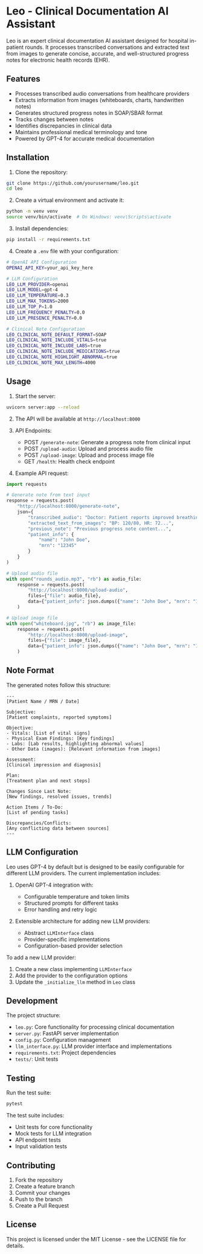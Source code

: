 # Leo - Clinical Documentation AI Assistant

Leo is an expert clinical documentation AI assistant designed for hospital in-patient rounds. It processes transcribed conversations and extracted text from images to generate concise, accurate, and well-structured progress notes for electronic health records (EHR).

## Features

- Processes transcribed audio conversations from healthcare providers
- Extracts information from images (whiteboards, charts, handwritten notes)
- Generates structured progress notes in SOAP/SBAR format
- Tracks changes between notes
- Identifies discrepancies in clinical data
- Maintains professional medical terminology and tone
- Powered by GPT-4 for accurate medical documentation

## Installation

1. Clone the repository:
```bash
git clone https://github.com/yourusername/leo.git
cd leo
```

2. Create a virtual environment and activate it:
```bash
python -m venv venv
source venv/bin/activate  # On Windows: venv\Scripts\activate
```

3. Install dependencies:
```bash
pip install -r requirements.txt
```

4. Create a `.env` file with your configuration:
```bash
# OpenAI API Configuration
OPENAI_API_KEY=your_api_key_here

# LLM Configuration
LEO_LLM_PROVIDER=openai
LEO_LLM_MODEL=gpt-4
LEO_LLM_TEMPERATURE=0.3
LEO_LLM_MAX_TOKENS=2000
LEO_LLM_TOP_P=1.0
LEO_LLM_FREQUENCY_PENALTY=0.0
LEO_LLM_PRESENCE_PENALTY=0.0

# Clinical Note Configuration
LEO_CLINICAL_NOTE_DEFAULT_FORMAT=SOAP
LEO_CLINICAL_NOTE_INCLUDE_VITALS=true
LEO_CLINICAL_NOTE_INCLUDE_LABS=true
LEO_CLINICAL_NOTE_INCLUDE_MEDICATIONS=true
LEO_CLINICAL_NOTE_HIGHLIGHT_ABNORMAL=true
LEO_CLINICAL_NOTE_MAX_LENGTH=4000
```

## Usage

1. Start the server:
```bash
uvicorn server:app --reload
```

2. The API will be available at `http://localhost:8000`

3. API Endpoints:
   - POST `/generate-note`: Generate a progress note from clinical input
   - POST `/upload-audio`: Upload and process audio file
   - POST `/upload-image`: Upload and process image file
   - GET `/health`: Health check endpoint

4. Example API request:
```python
import requests

# Generate note from text input
response = requests.post(
    "http://localhost:8000/generate-note",
    json={
        "transcribed_audio": "Doctor: Patient reports improved breathing...",
        "extracted_text_from_images": "BP: 120/80, HR: 72...",
        "previous_note": "Previous progress note content...",
        "patient_info": {
            "name": "John Doe",
            "mrn": "12345"
        }
    }
)

# Upload audio file
with open("rounds_audio.mp3", "rb") as audio_file:
    response = requests.post(
        "http://localhost:8000/upload-audio",
        files={"file": audio_file},
        data={"patient_info": json.dumps({"name": "John Doe", "mrn": "12345"})}
    )

# Upload image file
with open("whiteboard.jpg", "rb") as image_file:
    response = requests.post(
        "http://localhost:8000/upload-image",
        files={"file": image_file},
        data={"patient_info": json.dumps({"name": "John Doe", "mrn": "12345"})}
    )
```

## Note Format

The generated notes follow this structure:

```
---
[Patient Name / MRN / Date]

Subjective:
[Patient complaints, reported symptoms]

Objective:
- Vitals: [List of vital signs]
- Physical Exam Findings: [Key findings]
- Labs: [Lab results, highlighting abnormal values]
- Other Data (images): [Relevant information from images]

Assessment:
[Clinical impression and diagnosis]

Plan:
[Treatment plan and next steps]

Changes Since Last Note:
[New findings, resolved issues, trends]

Action Items / To-Do:
[List of pending tasks]

Discrepancies/Conflicts:
[Any conflicting data between sources]
---
```

## LLM Configuration

Leo uses GPT-4 by default but is designed to be easily configurable for different LLM providers. The current implementation includes:

1. OpenAI GPT-4 integration with:
   - Configurable temperature and token limits
   - Structured prompts for different tasks
   - Error handling and retry logic

2. Extensible architecture for adding new LLM providers:
   - Abstract `LLMInterface` class
   - Provider-specific implementations
   - Configuration-based provider selection

To add a new LLM provider:
1. Create a new class implementing `LLMInterface`
2. Add the provider to the configuration options
3. Update the `_initialize_llm` method in `Leo` class

## Development

The project structure:
- `leo.py`: Core functionality for processing clinical documentation
- `server.py`: FastAPI server implementation
- `config.py`: Configuration management
- `llm_interface.py`: LLM provider interface and implementations
- `requirements.txt`: Project dependencies
- `tests/`: Unit tests

## Testing

Run the test suite:
```bash
pytest
```

The test suite includes:
- Unit tests for core functionality
- Mock tests for LLM integration
- API endpoint tests
- Input validation tests

## Contributing

1. Fork the repository
2. Create a feature branch
3. Commit your changes
4. Push to the branch
5. Create a Pull Request

## License

This project is licensed under the MIT License - see the LICENSE file for details. 